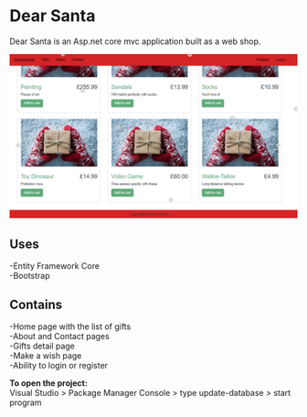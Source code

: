 # Dear Santa

Dear Santa is an Asp.net core mvc application built as a web shop.

![](Images/Untitled.png)
## Uses
  -Entity Framework Core </br>
  -Bootstrap
  
## Contains
  -Home page with the list of gifts </br>
  -About and Contact pages </br>
  -Gifts detail page  </br>
  -Make a wish page </br>
  -Ability to login or register </br>
  
**To open the project:**  
Visual Studio > Package Manager Console > type update-database > start program
